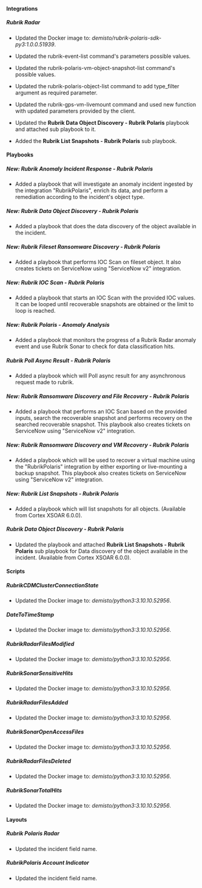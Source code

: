
#### Integrations

##### Rubrik Radar
- Updated the Docker image to: *demisto/rubrik-polaris-sdk-py3:1.0.0.51939*.


- Updated the rubrik-event-list command's parameters possible values.
- Updated the rubrik-polaris-vm-object-snapshot-list command's possible values.
- Updated the rubrik-polaris-object-list command to add type_filter argument as required parameter.
- Updated the rubrik-gps-vm-livemount command and used new function with updated parameters provided by the client.
- Updated the **Rubrik Data Object Discovery - Rubrik Polaris** playbook and attached sub playbook to it.
- Added the **Rubrik List Snapshots - Rubrik Polaris** sub playbook.




#### Playbooks

##### New: Rubrik Anomaly Incident Response - Rubrik Polaris

- Added a playbook that will investigate an anomaly incident ingested by the integration "RubrikPolaris", enrich its data, and perform a remediation according to the incident's object type.

##### New: Rubrik Data Object Discovery - Rubrik Polaris

- Added a playbook that does the data discovery of the object available in the incident.

##### New: Rubrik Fileset Ransomware Discovery - Rubrik Polaris

- Added a playbook that performs IOC Scan on fileset object. It also creates tickets on ServiceNow using "ServiceNow v2" integration.

##### New: Rubrik IOC Scan - Rubrik Polaris

- Added a playbook that starts an IOC Scan with the provided IOC values. It can be looped until recoverable snapshots are obtained or the limit to loop is reached.

##### New: Rubrik Polaris - Anomaly Analysis

- Added a playbook that monitors the progress of a Rubrik Radar anomaly event and use Rubrik Sonar to check for data classification hits.

##### Rubrik Poll Async Result - Rubrik Polaris

- Added a playbook which will Poll async result for any asynchronous request made to rubrik.

##### New: Rubrik Ransomware Discovery and File Recovery - Rubrik Polaris

- Added a playbook that performs an IOC Scan based on the provided inputs, search the recoverable snapshot and performs recovery on the searched recoverable snapshot. This playbook also creates tickets on ServiceNow using "ServiceNow v2" integration. 

##### New: Rubrik Ransomware Discovery and VM Recovery - Rubrik Polaris

- Added a playbook which will be used to recover a virtual machine using the "RubrikPolaris" integration by either exporting or live-mounting a backup snapshot. This playbook also creates tickets on ServiceNow using "ServiceNow v2" integration.


##### New: Rubrik List Snapshots - Rubrik Polaris

- Added a playbook which will list snapshots for all objects. (Available from Cortex XSOAR 6.0.0).


##### Rubrik Data Object Discovery - Rubrik Polaris

- Updated the playbook and attached **Rubrik List Snapshots - Rubrik Polaris** sub playbook for Data discovery of the object available in the incident. (Available from Cortex XSOAR 6.0.0).

#### Scripts

##### RubrikCDMClusterConnectionState
- Updated the Docker image to: *demisto/python3:3.10.10.52956*.


##### DateToTimeStamp
- Updated the Docker image to: *demisto/python3:3.10.10.52956*.


##### RubrikRadarFilesModified
- Updated the Docker image to: *demisto/python3:3.10.10.52956*.


##### RubrikSonarSensitiveHits
- Updated the Docker image to: *demisto/python3:3.10.10.52956*.


##### RubrikRadarFilesAdded
- Updated the Docker image to: *demisto/python3:3.10.10.52956*.


##### RubrikSonarOpenAccessFiles
- Updated the Docker image to: *demisto/python3:3.10.10.52956*.


##### RubrikRadarFilesDeleted
- Updated the Docker image to: *demisto/python3:3.10.10.52956*.


##### RubrikSonarTotalHits
- Updated the Docker image to: *demisto/python3:3.10.10.52956*.



#### Layouts

##### Rubrik Polaris Radar

- Updated the incident field name.

##### RubrikPolaris Account Indicator

- Updated the incident field name.

